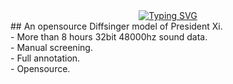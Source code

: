 <div align="center">
  <a href="https://github.com/entro-enthal"><img src="https://readme-typing-svg.demolab.com?font=Fira+Code&pause=1500&random=false&width=550&lines=openJinping" alt="Typing SVG" /></a>
  </div>
</div>
## An opensource Diffsinger model of President Xi.<br />
- More than 8 hours 32bit 48000hz sound data.<br />
- Manual screening.<br />
- Full annotation.<br />
- Opensource.<br />
